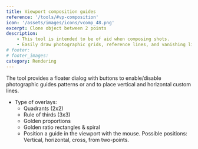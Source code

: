 ```yaml
---
title: Viewport composition guides
reference: '/tools/#vp-composition'
icon: '/assets/images/icons/vcomp_48.png'
excerpt: Clone object between 2 points
description:
    - This tool is intended to be of aid when composing shots. 
    - Easily draw photographic grids, reference lines, and vanishing lines to help compose the perfect shot.
# footer:
# footer_images:
category: Rendering
---
```


The tool provides a floater dialog with buttons to enable/disable photographic guides patterns or and to place vertical and horizontal custom lines.

* Type of overlays:
  * Quadrants (2x2)
  * Rule of thirds (3x3)
  * Golden proportions
  * Golden ratio rectangles & spiral
  * Position a guide in the viewport with the mouse. Possible positions: Vertical, horizontal, cross, from two-points.

